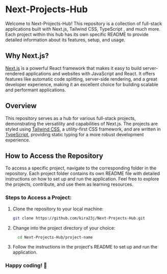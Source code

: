 # Next-Projects-Hub

Welcome to Next-Projects-Hub! This repository is a collection of full-stack applications built with Next.js, Tailwind CSS, TypeScript , and much more. Each project within this hub has its own specific README to provide detailed information about its features, setup, and usage.

## Why Next.js?

[Next.js](https://nextjs.org/) is a powerful React framework that makes it easy to build server-rendered applications and websites with JavaScript and React. It offers features like automatic code splitting, server-side rendering, and a great developer experience, making it an excellent choice for building scalable and performant applications.

## Overview

This repository serves as a hub for various full-stack projects, demonstrating the versatility and capabilities of Next.js. The projects are styled using [Tailwind CSS](https://tailwindcss.com/), a utility-first CSS framework, and are written in [TypeScript](https://www.typescriptlang.org/), providing static typing for a more robust development experience.

## How to Access the Repository

To access a specific project, navigate to the corresponding folder in the repository. Each project folder contains its own README file with detailed instructions on how to set up and run the application. Feel free to explore the projects, contribute, and use them as learning resources.

### Steps to Access a Project:

1. Clone the repository to your local machine:

   ```bash
   git clone https://github.com/kira23j/Next-Projects-Hub.git

2. Change into the project directory of your choice:
    ```bash 
      cd Next-Projects-Hub/project-name
3. Follow the instructions in the project's README to set up and run the application.
### Happy coding! 🚀

